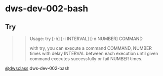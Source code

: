 # dws-dev-002-bash

## Try

>>  Usage: try [-h] [-i INTERVAL] [-n NUMBER] COMMAND
>>  
>>  with try, you can execute a command COMMAND, NUMBER times
>>  with delay INTERVAL between each execution until
>>  given command executes successfully or fail NUMBER times.


[@dwsclass](https://github.com/dwsclass) dws-dev-002-bash

